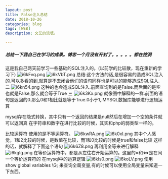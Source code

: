 ```yaml
---
layout: post
title: False注入总结
date: 2018-10-26
categories: blog
tags: [WEB]
description: 文艺的流氓。

---
```


##### 总结一下我自己在学习的成果。博客一个月没有开封了。。。。。都在挖洞 #####
这是我自己两天前学习一些基础的SQL注入的。(以前学的比较散，现在重新的学习下)
![i6kFvq.png](https://s1.ax1x.com/2018/10/26/i6kFvq.png)
![i6kVbT.png](https://s1.ax1x.com/2018/10/26/i6kVbT.png)
总结:这个方法的话,是很容易的造成SQL注入的.可以多看的到,就算是不去闭合他们的语句同样也是可以的能够造成SQL注入.
二
![i6kn54.png](https://s1.ax1x.com/2018/10/26/i6kn54.png)
这种的也会造成SQL注入.前面查询到的是False.而后面的是空也就是False,那么就会等于True
三
![i6k3Kx.png](https://s1.ax1x.com/2018/10/26/i6k3Kx.png)
就像图中解释的一样.前面的语句是返回的0.那么0和1相比就是等于True.0小于1,.MYSQL数据库能够进行逻辑运算

mysql存在隐式转换，其中只有一个返回的结果是null然后在增加一个空的条件就可以返回真
在字符串和数字在进行比较的时候，其实和php的弱类型一样的。

比较运算符
使用的是不等运算符。
![i6kwRA.png](https://s1.ax1x.com/2018/10/26/i6kwRA.png)
![i6k0xI.png](https://s1.ax1x.com/2018/10/26/i6k0xI.png)
其中个人感觉，1和2比较的时候，是数值在比较，而1和0比较的时候是true和false比较
这样的话，就解释了下面这个语句
![i6k6Z8.png](https://s1.ax1x.com/2018/10/26/i6k6Z8.png)
再利用全等来进行解释
![i6kgIg.png](https://s1.ax1x.com/2018/10/26/i6kgIg.png)
在等价运算符中，都是从左往右开始运算的。这里的=和<=>是在同一个等价运算符的
在mysql中的运算逻辑
![i6kIs0.png](https://s1.ax1x.com/2018/10/26/i6kIs0.png)
![i6koLV.png](https://s1.ax1x.com/2018/10/26/i6koLV.png)
使用 show global variables \G;
来查询全局变量,有的时候可以使用全局变量来知道一下东西。

